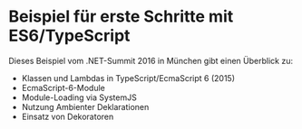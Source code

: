 # Beispiel für erste Schritte mit ES6/TypeScript

Dieses Beispiel vom .NET-Summit 2016 in München gibt einen Überblick zu:

- Klassen und Lambdas in TypeScript/EcmaScript 6 (2015)
- EcmaScript-6-Module
- Module-Loading via SystemJS
- Nutzung Ambienter Deklarationen
- Einsatz von Dekoratoren